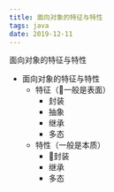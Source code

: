 ```yaml
---
title: 面向对象的特征与特性
tags: java
date: 2019-12-11
---
```


面向对象的特征与特性
<!-- more -->

  - 面向对象的特征与特性
    - 特征（一般是表面）
      - 封装
      - 抽象
      - 继承
      - 多态
    - 特性（一般是本质）
      - 封装
      - 继承
      - 多态